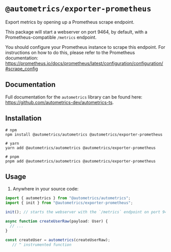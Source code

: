 # `@autometrics/exporter-prometheus`

Export metrics by opening up a Prometheus scrape endpoint.

This package will start a webserver on port 9464, by default, with a
Prometheus-compatible `/metrics` endpoint.

You should configure your Prometheus instance to scrape this endpoint. For
instructions on how to do this, please refer to the Prometheus documentation:
https://prometheus.io/docs/prometheus/latest/configuration/configuration/#scrape_config

## Documentation

Full documentation for the `autometrics` library can be found here:
https://github.com/autometrics-dev/autometrics-ts.

## Installation

```shell
# npm
npm install @autometrics/autometrics @autometrics/exporter-prometheus

# yarn
yarn add @autometrics/autometrics @autometrics/exporter-prometheus

# pnpm
pnpm add @autometrics/autometrics @autometrics/exporter-prometheus
```

## Usage

1. Anywhere in your source code:

```typescript
import { autometrics } from "@autometrics/autometrics";
import { init } from "@autometrics/exporter-prometheus";

init(); // starts the webserver with the `/metrics` endpoint on port 9464

async function createUserRaw(payload: User) {
  // ...
}

const createUser = autometrics(createUserRaw);
   // ^ instrumented function
```

